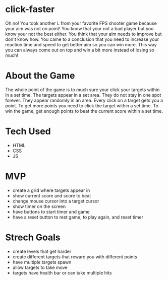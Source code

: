 # click-faster

Oh no! You took another L from your favorite FPS shooter game because your aim was not on point! You know that your not a bad player but you know your not the best either. You think that your aim needs to improve but don't know how. You came to a conclusion that you need to increase your reaction time and speed to get better aim so you can win more. This way you can always come out on top and win a bit more instead of losing so much!

# About the Game

The whole point of the game is to much sure your click your targets within in a set time. The targets appear in a set area. They do not stay in one spot forever. They appear randomly in an area. Every click on a target gets you a point. To get more points you need to click the target within a set time. To win the game, get enough points to beat the current score within a set time. 



# Tech Used

* HTML
* CSS
* JS

# MVP

* create a grid where targets appear in
* show current score and score to beat
* change mouse cursor into a target cursor
* show timer on the screen
* have buttons to start timer and game
* have a reset button to rest game, to play again, and reset timer

# Strech Goals

* create levels that get harder
* create different targets that reward you with different points
* have multiple targets spawn
* allow targets to take move
* targets have health bar or can take multiple hits


